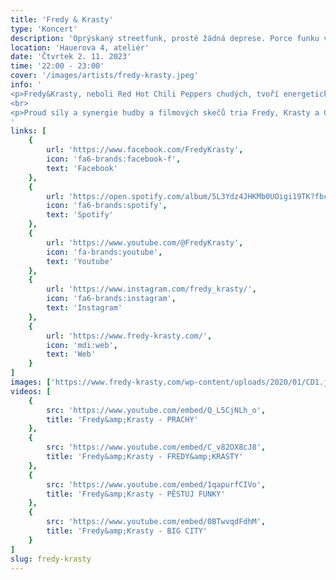 ```yaml
---
title: 'Fredy & Krasty'
type: 'Koncert'
description: 'Oprýskaný streetfunk, prostě žádná deprese. Porce funku velikosti dospělého opičího samce, plná nadsázky a humoru.'
location: 'Hauerova 4, ateliér'
date: 'Čtvrtek 2. 11. 2023'
time: '22:00 - 23:00'
cover: '/images/artists/fredy-krasty.jpeg'
info: '
<p>Fredy&Krasty, neboli Red Hot Chili Peppers chudých, tvoří energetické trio. Lídr a showman Fredy, basový terminátor Majkl Bass a zatracený bubeník Magnusson XIV. Celý tento funkční motor pohání všudypřítomná opice Chita a obrovský, uchechtlý klaun Krasty.</p>
<br>
<p>Proud síly a synergie hudby a filmových skečů tria Fredy, Krasty a Chita vás zatáhne do spodního prádla…</p>
'
links: [
    {
        url: 'https://www.facebook.com/FredyKrasty',
        icon: 'fa6-brands:facebook-f',
        text: 'Facebook'
    },
    {
        url: 'https://open.spotify.com/album/5L3Ydz4JHKMb0UOigi19TK?fbclid=IwAR1mkgwdbe-6bbl9irfQxKvidZuGOg5tGwj6v3cyakVnNQnvzBbDnt4xTyI',
        icon: 'fa6-brands:spotify',
        text: 'Spotify'
    },
    {
        url: 'https://www.youtube.com/@FredyKrasty',
        icon: 'fa-brands:youtube',
        text: 'Youtube'
    },
    {
        url: 'https://www.instagram.com/fredy_krasty/',
        icon: 'fa6-brands:instagram',
        text: 'Instagram'
    },
    {
        url: 'https://www.fredy-krasty.com/',
        icon: 'mdi:web',
        text: 'Web'
    }
]
images: ['https://www.fredy-krasty.com/wp-content/uploads/2020/01/CD1.jpg', 'https://www.fredy-krasty.com/wp-content/uploads/2022/11/288651049_3080619172199242_527487378295787159_n-1024x1536.jpg', 'https://www.fredy-krasty.com/wp-content/uploads/2022/11/70120369_10211846009704258_1255597241893126144_n.jpg', 'https://www.fredy-krasty.com/wp-content/uploads/2022/11/288666255_3080618972199262_5826472992811756396_n-1.jpg']
videos: [
    {
        src: 'https://www.youtube.com/embed/Q_L5CjNLh_o',
        title: 'Fredy&amp;Krasty - PRACHY'
    },
    {
        src: 'https://www.youtube.com/embed/C_v82OX8cJ8',
        title: 'Fredy&amp;Krasty - FREDY&amp;KRASTY'
    },
    {
        src: 'https://www.youtube.com/embed/1qapurfCIVo',
        title: 'Fredy&amp;Krasty - PĚSTUJ FUNKY'
    },
    {
        src: 'https://www.youtube.com/embed/0BTwvqdFdhM',
        title: 'Fredy&amp;Krasty - BIG CITY'
    }
]
slug: fredy-krasty
---
```


